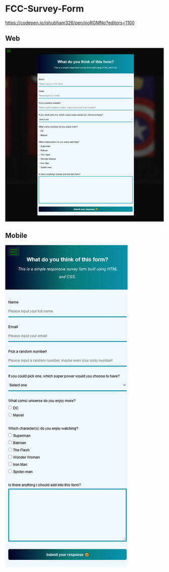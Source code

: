# FCC-Survey-Form
https://codepen.io/ishubham326/pen/poRGMNp?editors=1100

## Web
![alt text](https://github.com/ishubham326/FCC-Survey-Form/blob/main/Image1.png)

## Mobile
![alt text](https://github.com/ishubham326/FCC-Survey-Form/blob/main/Image2.png)
